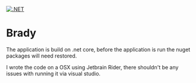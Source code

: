 
[![.NET](https://github.com/codeiain/solid-tribble/actions/workflows/dotnet.yml/badge.svg)](https://github.com/codeiain/solid-tribble/actions/workflows/dotnet.yml)

# Brady

The application is build on .net core, before the application is run the nuget packages will need restored.

I wrote the code on a OSX using Jetbrain Rider, there shouldn't be any issues with running it via visual studio.
